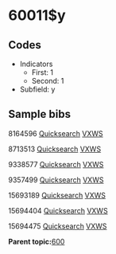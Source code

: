 # 60011$y

## Codes

-   Indicators
    -   First: 1
    -   Second: 1
-   Subfield: y

## Sample bibs

8164596 [Quicksearch](https://search.library.yale.edu/catalog/8164596) [VXWS](http://prodorbis.library.yale.edu:7014/vxws/GetHoldingsService?bibId=8164596)

8713513 [Quicksearch](https://search.library.yale.edu/catalog/8713513) [VXWS](http://prodorbis.library.yale.edu:7014/vxws/GetHoldingsService?bibId=8713513)

9338577 [Quicksearch](https://search.library.yale.edu/catalog/9338577) [VXWS](http://prodorbis.library.yale.edu:7014/vxws/GetHoldingsService?bibId=9338577)

9357499 [Quicksearch](https://search.library.yale.edu/catalog/9357499) [VXWS](http://prodorbis.library.yale.edu:7014/vxws/GetHoldingsService?bibId=9357499)

15693189 [Quicksearch](https://search.library.yale.edu/catalog/15693189) [VXWS](http://prodorbis.library.yale.edu:7014/vxws/GetHoldingsService?bibId=15693189)

15694404 [Quicksearch](https://search.library.yale.edu/catalog/15694404) [VXWS](http://prodorbis.library.yale.edu:7014/vxws/GetHoldingsService?bibId=15694404)

15694475 [Quicksearch](https://search.library.yale.edu/catalog/15694475) [VXWS](http://prodorbis.library.yale.edu:7014/vxws/GetHoldingsService?bibId=15694475)

**Parent topic:**[600](../../tags/600/600.md)


